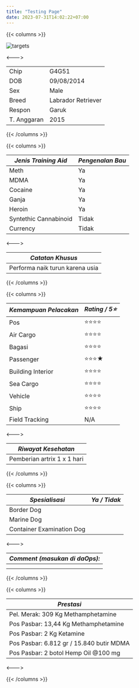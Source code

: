 ```yaml
---
title: "Testing Page"
date: 2023-07-31T14:02:22+07:00
---
```

{{< columns >}} <!-- begin columns block -->

![targets](/123.jpg)

<---> <!-- magic separator, between columns -->


|             |                    |
| ------------- | -------------------- |
| Chip        | G4G51              |
| DOB         | 09/08/2014         |
| Sex         | Male               |
| Breed       | Labrador Retriever |
| Respon      | Garuk              |
| T. Anggaran | 2015               |

{{< /columns >}}

{{< columns >}} <!-- begin columns block -->


| ***Jenis Training Aid*** | ***Pengenalan Bau*** |
| -------------------------- | ---------------------- |
| Meth                     | Ya                   |
| MDMA                     | Ya                   |
| Cocaine                  | Ya                   |
| Ganja                    | Ya                   |
| Heroin                   | Ya                   |
| Syntethic Cannabinoid    | Tidak                |
| Currency                 | Tidak                |

<---> <!-- magic separator, between columns -->


| ***Catatan Khusus***            |
| --------------------------------- |
| Performa naik turun karena usia |

{{< /columns >}}

{{< columns >}} <!-- begin columns block -->


| ***Kemampuan Pelacakan*** | ***Rating / 5⭐*** |
| --------------------------- | -------------------- |
| Pos                       | ⭐⭐⭐⭐           |
| Air Cargo                 | ⭐⭐⭐⭐           |
| Bagasi                    | ⭐⭐⭐⭐           |
| Passenger                 | ⭐⭐⭐★           |
| Building Interior         | ⭐⭐⭐⭐           |
| Sea Cargo                 | ⭐⭐⭐⭐           |
| Vehicle                   | ⭐⭐⭐⭐           |
| Ship                      | ⭐⭐⭐⭐           |
| Field Tracking            | N/A                |

<---><!-- magic separator, between columns -->


| ***Riwayat Kesehatan***     |
| ----------------------------- |
| Pemberian artrix 1 x 1 hari |

{{< /columns >}}

{{< columns >}} <!-- begin columns block -->


| ***Spesialisasi***        | ***Ya / Tidak*** |
| --------------------------- | ------------------ |
| Border Dog                |                  |
| Marine Dog                |                  |
| Container Examination Dog |                  |

<---> <!-- magic separator, between columns -->


| ***Comment (masukan di daOps):*** |
| ----------------------------------- |
|                                   |
|                                   |

{{< /columns >}}

{{< columns >}} <!-- begin columns block -->


| ***Prestasi***                           |
| ------------------------------------------ |
| Pel. Merak: 309 Kg Methamphetamine       |
| Pos Pasbar: 13,44 Kg Methamphetamine     |
| Pos Pasbar: 2 Kg Ketamine                |
| Pos Pasbar: 6.812 gr / 15.840 butir MDMA |
| Pos Pasbar: 2 botol Hemp Oil @100 mg     |

<---> <!-- magic separator, between columns -->

{{< /columns >}}
